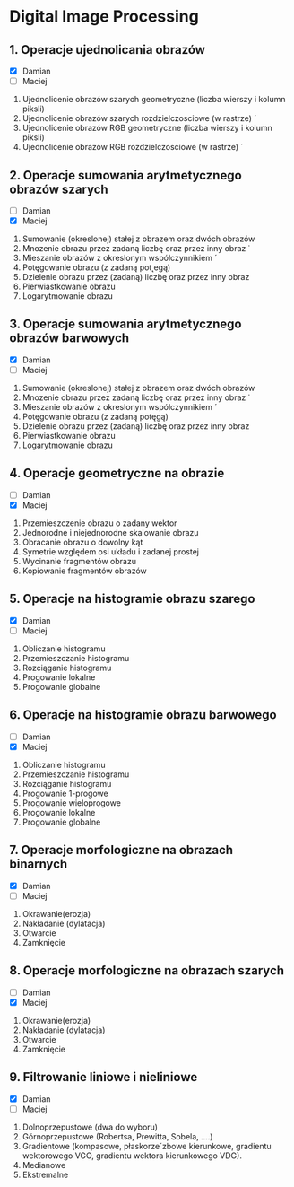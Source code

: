 # Digital Image Processing 

## **1. Operacje ujednolicania obrazów** 
- [x] Damian 
- [ ] Maciej

1. Ujednolicenie obrazów szarych geometryczne (liczba wierszy i kolumn piksli)
2. Ujednolicenie obrazów szarych rozdzielczosciowe (w rastrze) ´
3. Ujednolicenie obrazów RGB geometryczne (liczba wierszy i kolumn piksli)
4. Ujednolicenie obrazów RGB rozdzielczosciowe (w rastrze) ´
## **2. Operacje sumowania arytmetycznego obrazów szarych** 
- [ ] Damian 
- [x] Maciej

1. Sumowanie (okreslonej) stałej z obrazem oraz dwóch obrazów
2. Mnozenie obrazu przez zadaną liczbę oraz przez inny obraz ˙
3. Mieszanie obrazów z okreslonym współczynnikiem ´
4. Potęgowanie obrazu (z zadaną pot˛egą)
5. Dzielenie obrazu przez (zadaną) liczbę oraz przez inny obraz
6. Pierwiastkowanie obrazu
7. Logarytmowanie obrazu
## **3. Operacje sumowania arytmetycznego obrazów barwowych** 
- [x] Damian 
- [ ] Maciej

1. Sumowanie (okreslonej) stałej z obrazem oraz dwóch obrazów
2. Mnozenie obrazu przez zadaną liczbę oraz przez inny obraz ˙
3. Mieszanie obrazów z okreslonym współczynnikiem ´
4. Potęgowanie obrazu (z zadaną potęgą)
5. Dzielenie obrazu przez (zadaną) liczbę oraz przez inny obraz
6. Pierwiastkowanie obrazu
7. Logarytmowanie obrazu
## **4. Operacje geometryczne na obrazie**
- [ ] Damian 
- [x] Maciej

1. Przemieszczenie obrazu o zadany wektor
2. Jednorodne i niejednorodne skalowanie obrazu
3. Obracanie obrazu o dowolny kąt
4. Symetrie względem osi układu i zadanej prostej
5. Wycinanie fragmentów obrazu
6. Kopiowanie fragmentów obrazów
## **5. Operacje na histogramie obrazu szarego** 
- [x] Damian 
- [ ] Maciej

1. Obliczanie histogramu
2. Przemieszczanie histogramu
3. Rozciąganie histogramu
4. Progowanie lokalne
5. Progowanie globalne
## **6. Operacje na histogramie obrazu barwowego** 
- [ ] Damian 
- [x] Maciej

1. Obliczanie histogramu
2. Przemieszczanie histogramu
3. Rozciąganie histogramu
4. Progowanie 1-progowe
5. Progowanie wieloprogowe
6. Progowanie lokalne
7. Progowanie globalne
## **7. Operacje morfologiczne na obrazach binarnych** 
- [x] Damian 
- [ ] Maciej

1. Okrawanie(erozja)
2. Nakładanie (dylatacja)
3. Otwarcie
4. Zamknięcie
## **8. Operacje morfologiczne na obrazach szarych** 
- [ ] Damian 
- [x] Maciej

1. Okrawanie(erozja)
2. Nakładanie (dylatacja)
3. Otwarcie
4. Zamknięcie
## **9. Filtrowanie liniowe i nieliniowe** 
- [x] Damian 
- [ ] Maciej
1. Dolnoprzepustowe (dwa do wyboru)
2. Górnoprzepustowe (Robertsa, Prewitta, Sobela, ....)
3. Gradientowe (kompasowe, płaskorze´zbowe kierunkowe, gradientu wektorowego VGO, gradientu
wektora kierunkowego VDG).
4. Medianowe
5. Ekstremalne
